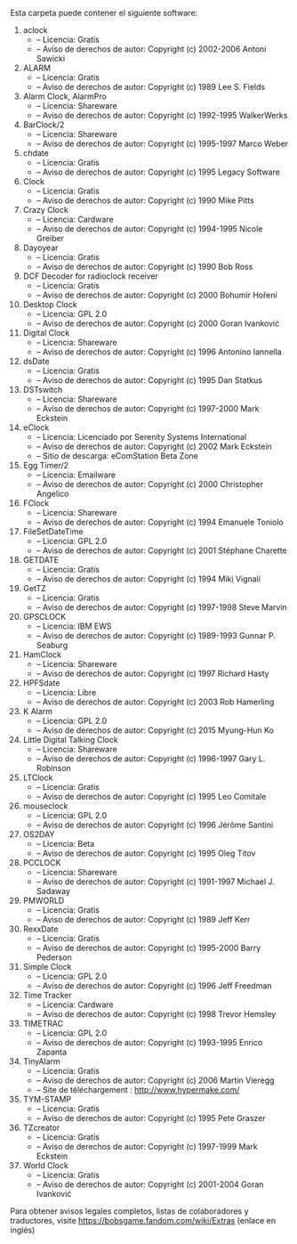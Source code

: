 ﻿Esta carpeta puede contener el siguiente software:

1. aclock
   - – Licencia: Gratis
   - – Aviso de derechos de autor: Copyright (c) 2002-2006 Antoni Sawicki
2. ALARM
   - – Licencia: Gratis
   - – Aviso de derechos de autor: Copyright (c) 1989 Lee S. Fields
3. Alarm Clock, AlarmPro
   - – Licencia: Shareware
   - – Aviso de derechos de autor: Copyright (c) 1992-1995 WalkerWerks
4. BarClock/2
   - – Licencia: Shareware
   - – Aviso de derechos de autor: Copyright (c) 1995-1997 Marco Weber
5. chdate
   - – Licencia: Gratis
   - – Aviso de derechos de autor: Copyright (c) 1995 Legacy Software
6. Clock
   - – Licencia: Gratis
   - – Aviso de derechos de autor: Copyright (c) 1990 Mike Pitts
7. Crazy Clock
   - – Licencia: Cardware
   - – Aviso de derechos de autor: Copyright (c) 1994-1995 Nicole Greiber
8. Dayoyear
   - – Licencia: Gratis
   - – Aviso de derechos de autor: Copyright (c) 1990 Bob Ross
9. DCF Decoder for radioclock receiver
   - – Licencia: Gratis
   - – Aviso de derechos de autor: Copyright (c) 2000 Bohumír Hoření
10. Desktop Clock
    - – Licencia: GPL 2.0
    - – Aviso de derechos de autor: Copyright (c) 2000 Goran Ivanković
11. Digital Clock
    - – Licencia: Shareware
    - – Aviso de derechos de autor: Copyright (c) 1996 Antonino Iannella
12. dsDate
    - – Licencia: Gratis
    - – Aviso de derechos de autor: Copyright (c) 1995 Dan Statkus
13. DSTswitch
    - – Licencia: Shareware
    - – Aviso de derechos de autor: Copyright (c) 1997-2000 Mark Eckstein
14. eClock
    - – Licencia: Licenciado por Serenity Systems International
    - – Aviso de derechos de autor: Copyright (c) 2002 Mark Eckstein
    - – Sitio de descarga: eComStation Beta Zone
15. Egg Timer/2
    - – Licencia: Emailware
    - – Aviso de derechos de autor: Copyright (c) 2000 Christopher Angelico
16. FClock
    - – Licencia: Shareware
    - – Aviso de derechos de autor: Copyright (c) 1994 Emanuele Toniolo
17. FileSetDateTime
    - – Licencia: GPL 2.0
    - – Aviso de derechos de autor: Copyright (c) 2001 Stéphane Charette
18. GETDATE
    - – Licencia: Gratis
    - – Aviso de derechos de autor: Copyright (c) 1994 Miki Vignali
19. GetTZ
    - – Licencia: Gratis
    - – Aviso de derechos de autor: Copyright (c) 1997-1998 Steve Marvin
20. GPSCLOCK
    - – Licencia: IBM EWS
    - – Aviso de derechos de autor: Copyright (c) 1989-1993 Gunnar P. Seaburg
21. HamClock
    - – Licencia: Shareware
    - – Aviso de derechos de autor: Copyright (c) 1997 Richard Hasty
22. HPFSdate
    - – Licencia: Libre
    - – Aviso de derechos de autor: Copyright (c) 2003 Rob Hamerling
23. K Alarm
    - – Licencia: GPL 2.0
    - – Aviso de derechos de autor: Copyright (c) 2015 Myung-Hun Ko
24. Little Digital Talking Clock
    - – Licencia: Shareware
    - – Aviso de derechos de autor: Copyright (c) 1996-1997 Gary L. Robinson
25. LTClock
    - – Licencia: Gratis
    - – Aviso de derechos de autor: Copyright (c) 1995 Leo Comitale
26. mouseclock
    - – Licencia: GPL 2.0
    - – Aviso de derechos de autor: Copyright (c) 1996 Jérôme Santini
27. OS2DAY
    - – Licencia: Beta
    - – Aviso de derechos de autor: Copyright (c) 1995 Oleg Titov
28. PCCLOCK
    - – Licencia: Shareware
    - – Aviso de derechos de autor: Copyright (c) 1991-1997 Michael J. Sadaway
29. PMWORLD
    - – Licencia: Gratis
    - – Aviso de derechos de autor: Copyright (c) 1989 Jeff Kerr
30. RexxDate
    - – Licencia: Gratis
    - – Aviso de derechos de autor: Copyright (c) 1995-2000 Barry Pederson
31. Simple Clock
    - – Licencia: GPL 2.0
    - – Aviso de derechos de autor: Copyright (c) 1996 Jeff Freedman
32. Time Tracker
    - – Licencia: Cardware
    - – Aviso de derechos de autor: Copyright (c) 1998 Trevor Hemsley
33. TIMETRAC
    - – Licencia: GPL 2.0
    - – Aviso de derechos de autor: Copyright (c) 1993-1995 Enrico Zapanta
34. TinyAlarm
    - – Licencia: Gratis
    - – Aviso de derechos de autor: Copyright (c) 2006 Martin Vieregg
    - – Site de téléchargement : http://www.hypermake.com/
35. TYM-STAMP
    - – Licencia: Gratis
    - – Aviso de derechos de autor: Copyright (c) 1995 Pete Graszer
36. TZcreator
    - – Licencia: Gratis
    - – Aviso de derechos de autor: Copyright (c) 1997-1999 Mark Eckstein
37. World Clock
    - – Licencia: Gratis
    - – Aviso de derechos de autor: Copyright (c) 2001-2004 Goran Ivanković

Para obtener avisos legales completos, listas de colaboradores y traductores, visite https://bobsgame.fandom.com/wiki/Extras (enlace en inglés)
